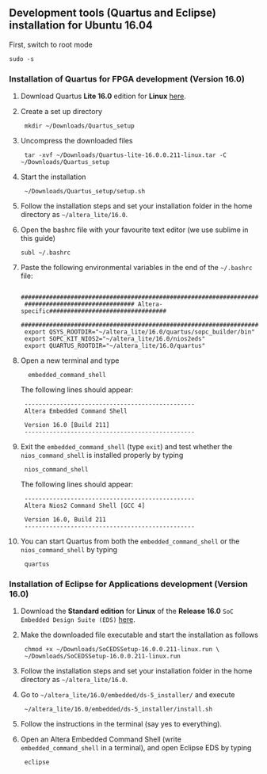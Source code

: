 Development tools (Quartus and Eclipse) installation for Ubuntu 16.04
--------------------------------

First, switch to root mode
		
	sudo -s

### Installation of Quartus for FPGA development (Version 16.0)


1. Download Quartus __Lite 16.0__ edition  for __Linux__ [here](http://dl.altera.com/?edition=lite).

3. Create a set up directory

		mkdir ~/Downloads/Quartus_setup

2. Uncompress the downloaded files

		tar -xvf ~/Downloads/Quartus-lite-16.0.0.211-linux.tar -C ~/Downloads/Quartus_setup
      
3. Start the installation

		~/Downloads/Quartus_setup/setup.sh
		
4. Follow the installation steps and set your installation folder in the home directory as ```~/altera_lite/16.0```.

5.  Open the bashrc file with your favourite text editor (we use sublime in this guide)

		subl ~/.bashrc

6. Paste the following environmental variables in the end of the ```~/.bashrc``` file:

		################################################################################
		############################### Altera-specific#################################
		###############################################################################
		export QSYS_ROOTDIR="~/altera_lite/16.0/quartus/sopc_builder/bin"
		export SOPC_KIT_NIOS2="~/altera_lite/16.0/nios2eds"
		export QUARTUS_ROOTDIR="~/altera_lite/16.0/quartus"

7. Open a new terminal and type

         embedded_command_shell

	The following lines should appear:

		------------------------------------------------
		Altera Embedded Command Shell

		Version 16.0 [Build 211]
		------------------------------------------------


8. Exit the ```embedded_command_shell``` (type ```exit```) and test whether the ```nios_command_shell``` is installed properly by typing

		nios_command_shell
		
	The following lines should appear:

		------------------------------------------------
		Altera Nios2 Command Shell [GCC 4]

		Version 16.0, Build 211
		------------------------------------------------

9. You can start Quartus from both the ```embedded_command_shell``` or the ```nios_command_shell``` by typing

		quartus
		
### Installation of Eclipse for Applications development (Version 16.0)


1. Download the __Standard edition__ for __Linux__ of the  __Release 16.0__  ```SoC Embedded Design Suite (EDS)``` [here](https://fpgasoftware.intel.com/soceds/16.0/?edition=standard&platform=linux&download_manager=dlm3).


2. Make the downloaded file executable and start the installation as follows

        chmod +x ~/Downloads/SoCEDSSetup-16.0.0.211-linux.run \
		~/Downloads/SoCEDSSetup-16.0.0.211-linux.run
		
3. Follow the installation steps and set your installation folder in the home directory as ```~/altera_lite/16.0```.
       
5. Go to `~/altera_lite/16.0/embedded/ds-5_installer/` and execute

        ~/altera_lite/16.0/embedded/ds-5_installer/install.sh

6. Follow the instructions in the terminal (say yes to everything).

8. Open an Altera Embedded Command Shell (write  ```embedded_command_shell``` in a terminal), and open Eclipse EDS by typing

        eclipse
        
